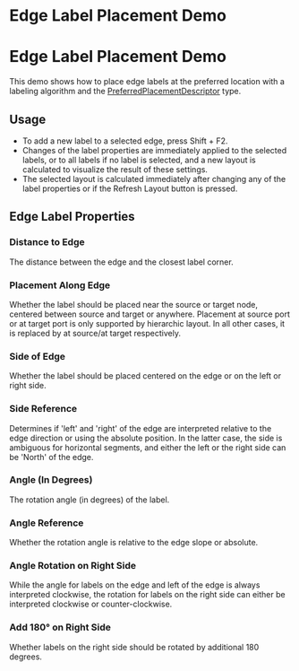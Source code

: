 <!--
 //////////////////////////////////////////////////////////////////////////////
 // @license
 // This file is part of yFiles for HTML 2.6.
 // Use is subject to license terms.
 //
 // Copyright (c) 2000-2024 by yWorks GmbH, Vor dem Kreuzberg 28,
 // 72070 Tuebingen, Germany. All rights reserved.
 //
 //////////////////////////////////////////////////////////////////////////////
-->
# Edge Label Placement Demo

# Edge Label Placement Demo

This demo shows how to place edge labels at the preferred location with a labeling algorithm and the [PreferredPlacementDescriptor](https://docs.yworks.com/yfileshtml/#/api/PreferredPlacementDescriptor) type.

## Usage

- To add a new label to a selected edge, press Shift + F2.
- Changes of the label properties are immediately applied to the selected labels, or to all labels if no label is selected, and a new layout is calculated to visualize the result of these settings.
- The selected layout is calculated immediately after changing any of the label properties or if the Refresh Layout button is pressed.

## Edge Label Properties

### Distance to Edge

The distance between the edge and the closest label corner.

### Placement Along Edge

Whether the label should be placed near the source or target node, centered between source and target or anywhere. Placement at source port or at target port is only supported by hierarchic layout. In all other cases, it is replaced by at source/at target respectively.

### Side of Edge

Whether the label should be placed centered on the edge or on the left or right side.

### Side Reference

Determines if 'left' and 'right' of the edge are interpreted relative to the edge direction or using the absolute position. In the latter case, the side is ambiguous for horizontal segments, and either the left or the right side can be 'North' of the edge.

### Angle (In Degrees)

The rotation angle (in degrees) of the label.

### Angle Reference

Whether the rotation angle is relative to the edge slope or absolute.

### Angle Rotation on Right Side

While the angle for labels on the edge and left of the edge is always interpreted clockwise, the rotation for labels on the right side can either be interpreted clockwise or counter-clockwise.

### Add 180° on Right Side

Whether labels on the right side should be rotated by additional 180 degrees.
